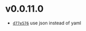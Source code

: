 # v0.0.11.0
 * [`d77e576`](https://github.com/lucaspopp0/hass-updatemanager/commit/d77e576) use json instead of yaml

